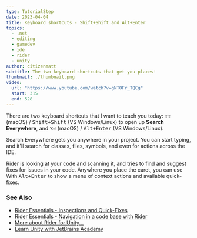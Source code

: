 ```yaml
---
type: TutorialStep
date: 2023-04-04
title: Keyboard shortcuts - Shift+Shift and Alt+Enter
topics:
  - .net
  - editing
  - gamedev
  - ide
  - rider
  - unity
author: citizenmatt
subtitle: The two keyboard shortcuts that get you places!
thumbnail: ./thumbnail.png
video:
  url: "https://www.youtube.com/watch?v=gNTOFr_TQCg"
  start: 315
  end: 528
---
```


There are two keyboard shortcuts that I want to teach you today: <kbd>⇧⇧</kbd> (macOS) / <kbd>Shift+Shift</kbd> (VS Windows/Linux)
to open up **Search Everywhere**, and <kbd>⌥⏎</kbd> (macOS) / <kbd>Alt+Enter</kbd> (VS Windows/Linux).

Search Everywhere gets you anywhere in your project. You can start typing, and it'll search for classes, files, symbols, and even for actions across the IDE.

Rider is looking at your code and scanning it, and tries to find and suggest fixes for issues in your code. Anywhere you place the caret, you can use With <kbd>Alt+Enter</kbd> to show a menu of context actions and available quick-fixes.

### See Also

- [Rider Essentials - Inspections and Quick-Fixes](https://www.jetbrains.com/guide/dotnet/tutorials/rider-essentials/inspections-quick-fixes/)
- [Rider Essentials - Navigation in a code base with Rider](https://www.jetbrains.com/guide/dotnet/tutorials/rider-essentials/navigation/)
- [More about Rider for Unity...](https://www.jetbrains.com/lp/dotnet-unity/)
- [Learn Unity with JetBrains Academy](https://hyperskill.org/tracks/36?utm=rider_guide)
